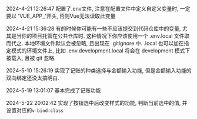2024-4-21 12:26:47 配置了.env文件, 注意在配置文件中定义自定义变量时, 一定要以 'VUE_APP_'开头, 否则Vue无法读取此变量

2024-4-21 15:36:28 有的时候你可能有一些不应该提交到代码仓库中的变量, 尤其是当你的项目托管在公共仓库时. 这种情况下你应该使用一个 .env.local 文件取而代之. 本地环境文件默认会被忽略, 且出现在 .gitignore 中. .local 也可以加在指定模式的环境文件上, 比如 .env.development.local 将会在 development 模式下被载入, 且被 git 忽略.

2024-5-10 15:26:19 实现了记账的种类选择与金额输入功能, 但是金额输入功能的双向绑定还没太搞明白.

2024-5-19 13:01:07 基本完成了记账功能

2024-5-22 20:02:42 实现了按钮选中后改变样式的功能, 判断当前选中的值, 并设置对应的`v-bind:class`

